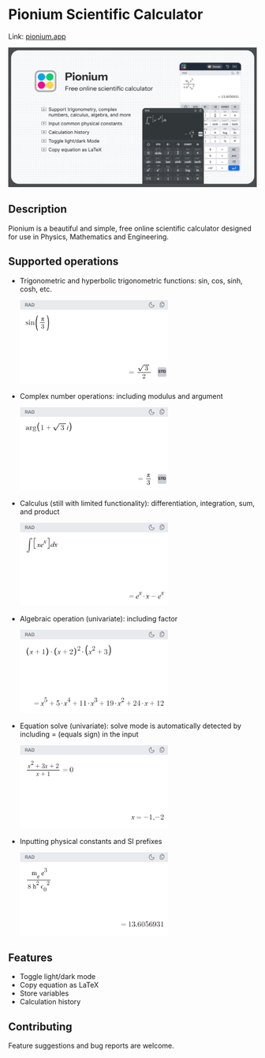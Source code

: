 # Pionium Scientific Calculator

Link: [pionium.app](pionium.app)

![Pionium calculator poster](figures/poster.svg)

## Description

Pionium is a beautiful and simple, free online scientific calculator designed for use in Physics, Mathematics and Engineering.

## Supported operations

- Trigonometric and hyperbolic trigonometric functions: sin, cos, sinh, cosh, etc.

  <img src="figures/trig.png" alt="trigonometric operations" width="300"/>

- Complex number operations: including modulus and argument

  <img src="figures/complex.png" alt="algebraic operation" width="300"/>

- Calculus (still with limited functionality): differentiation, integration, sum, and product

  <img src="figures/calculus.png" alt="algebraic operation" width="300"/>

- Algebraic operation (univariate): including factor

  <img src="figures/algebra.png" alt="algebraic operation" width="300"/>

- Equation solve (univariate): solve mode is automatically detected by including = (equals sign) in the input

  <img src="figures/solve.png" alt="equation solve" width="300"/>

- Inputting physical constants and SI prefixes

  <img src="figures/constants.png" alt="equation solve" width="300"/>

## Features

- Toggle light/dark mode
- Copy equation as LaTeX
- Store variables
- Calculation history

## Contributing

Feature suggestions and bug reports are welcome.
